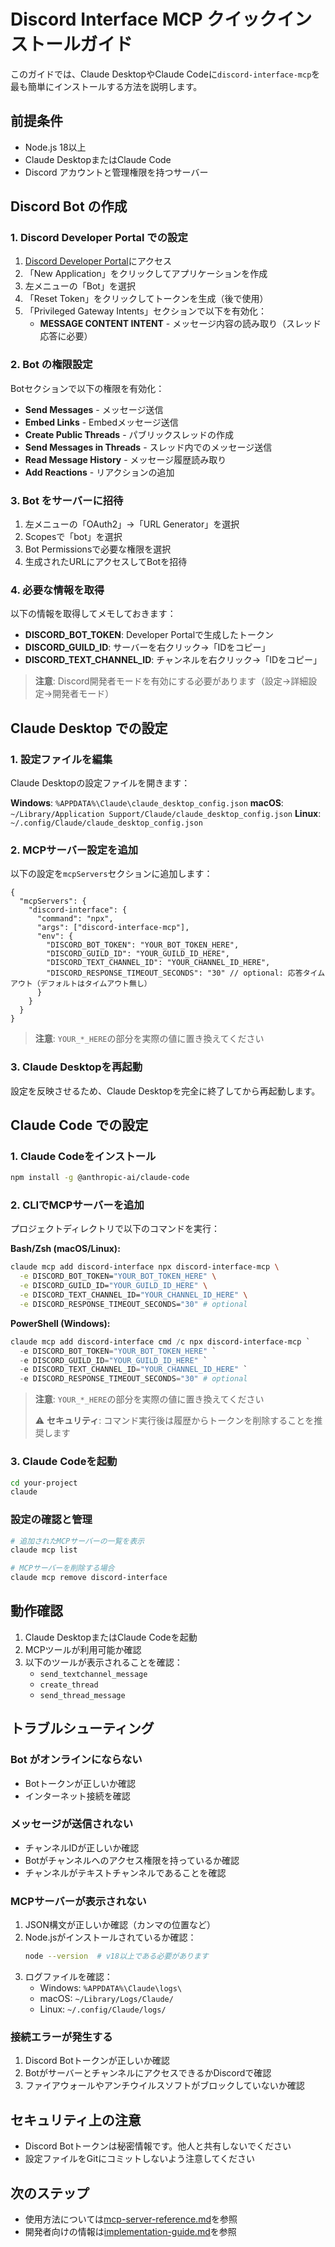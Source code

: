 # Discord Interface MCP クイックインストールガイド

このガイドでは、Claude DesktopやClaude Codeに`discord-interface-mcp`を最も簡単にインストールする方法を説明します。

## 前提条件

- Node.js 18以上
- Claude DesktopまたはClaude Code
- Discord アカウントと管理権限を持つサーバー

## Discord Bot の作成

### 1. Discord Developer Portal での設定

1. [Discord Developer Portal](https://discord.com/developers/applications)にアクセス
2. 「New Application」をクリックしてアプリケーションを作成
3. 左メニューの「Bot」を選択
4. 「Reset Token」をクリックしてトークンを生成（後で使用）
5. 「Privileged Gateway Intents」セクションで以下を有効化：
   - **MESSAGE CONTENT INTENT** - メッセージ内容の読み取り（スレッド応答に必要）

### 2. Bot の権限設定

Botセクションで以下の権限を有効化：
- **Send Messages** - メッセージ送信
- **Embed Links** - Embedメッセージ送信
- **Create Public Threads** - パブリックスレッドの作成
- **Send Messages in Threads** - スレッド内でのメッセージ送信
- **Read Message History** - メッセージ履歴読み取り
- **Add Reactions** - リアクションの追加

### 3. Bot をサーバーに招待

1. 左メニューの「OAuth2」→「URL Generator」を選択
2. Scopesで「bot」を選択
3. Bot Permissionsで必要な権限を選択
4. 生成されたURLにアクセスしてBotを招待

### 4. 必要な情報を取得

以下の情報を取得してメモしておきます：

- **DISCORD_BOT_TOKEN**: Developer Portalで生成したトークン
- **DISCORD_GUILD_ID**: サーバーを右クリック→「IDをコピー」
- **DISCORD_TEXT_CHANNEL_ID**: チャンネルを右クリック→「IDをコピー」

> **注意**: Discord開発者モードを有効にする必要があります（設定→詳細設定→開発者モード）

## Claude Desktop での設定

### 1. 設定ファイルを編集

Claude Desktopの設定ファイルを開きます：

**Windows**: `%APPDATA%\Claude\claude_desktop_config.json`
**macOS**: `~/Library/Application Support/Claude/claude_desktop_config.json`
**Linux**: `~/.config/Claude/claude_desktop_config.json`

### 2. MCPサーバー設定を追加

以下の設定を`mcpServers`セクションに追加します：

```jsonc
{
  "mcpServers": {
    "discord-interface": {
      "command": "npx",
      "args": ["discord-interface-mcp"],
      "env": {
        "DISCORD_BOT_TOKEN": "YOUR_BOT_TOKEN_HERE",
        "DISCORD_GUILD_ID": "YOUR_GUILD_ID_HERE",
        "DISCORD_TEXT_CHANNEL_ID": "YOUR_CHANNEL_ID_HERE",
        "DISCORD_RESPONSE_TIMEOUT_SECONDS": "30" // optional: 応答タイムアウト（デフォルトはタイムアウト無し）
      }
    }
  }
}
```

> **注意**: `YOUR_*_HERE`の部分を実際の値に置き換えてください

### 3. Claude Desktopを再起動

設定を反映させるため、Claude Desktopを完全に終了してから再起動します。

## Claude Code での設定

### 1. Claude Codeをインストール

```bash
npm install -g @anthropic-ai/claude-code
```

### 2. CLIでMCPサーバーを追加

プロジェクトディレクトリで以下のコマンドを実行：

**Bash/Zsh (macOS/Linux):**
```bash
claude mcp add discord-interface npx discord-interface-mcp \
  -e DISCORD_BOT_TOKEN="YOUR_BOT_TOKEN_HERE" \
  -e DISCORD_GUILD_ID="YOUR_GUILD_ID_HERE" \
  -e DISCORD_TEXT_CHANNEL_ID="YOUR_CHANNEL_ID_HERE" \
  -e DISCORD_RESPONSE_TIMEOUT_SECONDS="30" # optional
```

**PowerShell (Windows):**
```powershell
claude mcp add discord-interface cmd /c npx discord-interface-mcp `
  -e DISCORD_BOT_TOKEN="YOUR_BOT_TOKEN_HERE" `
  -e DISCORD_GUILD_ID="YOUR_GUILD_ID_HERE" `
  -e DISCORD_TEXT_CHANNEL_ID="YOUR_CHANNEL_ID_HERE" `
  -e DISCORD_RESPONSE_TIMEOUT_SECONDS="30" # optional
```

> **注意**: `YOUR_*_HERE`の部分を実際の値に置き換えてください
> 
> ⚠️ **セキュリティ**: コマンド実行後は履歴からトークンを削除することを推奨します

### 3. Claude Codeを起動

```bash
cd your-project
claude
```

### 設定の確認と管理

```bash
# 追加されたMCPサーバーの一覧を表示
claude mcp list

# MCPサーバーを削除する場合
claude mcp remove discord-interface
```


## 動作確認

1. Claude DesktopまたはClaude Codeを起動
2. MCPツールが利用可能か確認
3. 以下のツールが表示されることを確認：
   - `send_textchannel_message`
   - `create_thread`
   - `send_thread_message`

## トラブルシューティング

### Bot がオンラインにならない
- Botトークンが正しいか確認
- インターネット接続を確認

### メッセージが送信されない
- チャンネルIDが正しいか確認
- Botがチャンネルへのアクセス権限を持っているか確認
- チャンネルがテキストチャンネルであることを確認

### MCPサーバーが表示されない

1. JSON構文が正しいか確認（カンマの位置など）
2. Node.jsがインストールされているか確認：
   ```bash
   node --version  # v18以上である必要があります
   ```
3. ログファイルを確認：
   - Windows: `%APPDATA%\Claude\logs\`
   - macOS: `~/Library/Logs/Claude/`
   - Linux: `~/.config/Claude/logs/`

### 接続エラーが発生する

1. Discord Botトークンが正しいか確認
2. BotがサーバーとチャンネルにアクセスできるかDiscordで確認
3. ファイアウォールやアンチウイルスソフトがブロックしていないか確認

## セキュリティ上の注意

- Discord Botトークンは秘密情報です。他人と共有しないでください
- 設定ファイルをGitにコミットしないよう注意してください

## 次のステップ

- 使用方法については[mcp-server-reference.md](./mcp-server-reference.md)を参照
- 開発者向けの情報は[implementation-guide.md](./implementation-guide.md)を参照
